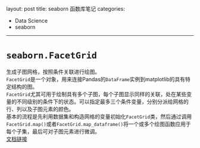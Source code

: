 layout: post
title: seaborn 函数库笔记
categories:
- Data Science
- seaborn
---

# `seaborn.FacetGrid`

生成子图网格，按照条件关联进行绘图。   
`FacetGrid`是一个对象，用来连接Pandas的`DataFrame`实例到matplotlib的具有特定结构的图。   
`FacetGrid`尤其可用于绘制具有多个子图，每个子图显示同样的关联，处在某些变量的不同级别的条件下的状态。可以指定最多三个条件变量，分别分派给网格的行、列以及子图元素的颜色。   
基本的流程是先利用数据集和构造网格的变量初始化`FacetGrid`类，然后通过调用`FacetGrid.map()`或者`FacetGrid.map_dataframe()`将一个或多个绘图函数应用于每个子集，最后可对子图元素进行微调。   
[文档链接](http://seaborn.pydata.org/generated/seaborn.FacetGrid.html)
